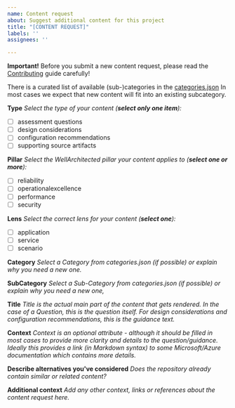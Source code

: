 ```yaml
---
name: Content request
about: Suggest additional content for this project
title: "[CONTENT REQUEST]"
labels: ''
assignees: ''

---
```


**Important!** Before you submit a new content request, please read the [Contributing](/Azure/WellArchitected-Assessment/blob/main/Contributing.md) guide carefully!

There is a curated list of available (sub-)categories in the [categories.json](/Azure/WellArchitected-Assessment/blob/main/data/categories.json) In most cases we expect that new content will fit into an existing subcategory.

**Type**
_Select the type of your content (**select only one item**):_
<!-- [Hint] Insert an 'x' into one of the checkboxes below -->

* [ ] assessment questions
* [ ] design considerations
* [ ] configuration recommendations
* [ ] supporting source artifacts

**Pillar**
_Select the WellArchitected pillar your content applies to (**select one or more**):_
<!-- [Hint] Insert an 'x' into one of the checkboxes below -->
* [ ] reliability
* [ ] operationalexcellence
* [ ] performance
* [ ] security

**Lens**
_Select the correct lens for your content (**select one**):_
<!-- [Hint] Insert an 'x' into one of the checkboxes below -->
* [ ] application
* [ ] service
* [ ] scenario

**Category**
_Select a Category from categories.json (if possible) or explain why you need a new one._

**SubCategory**
_Select a Sub-Category from categories.json (if possible) or explain why you need a new one,_

**Title**
_Title is the actual main part of the content that gets rendered. In the case of a Question, this is the question itself. For design considerations and configuration recommendations, this is the guidance text._
<!-- [Hint] Please use plaintext for the title only. No extra Markdown styles etc. -->

**Context**
_Context is an optional attribute - although it should be filled in most cases to provide more clarity and details to the question/guidance. Ideally this provides a link (in Markdown syntax) to some Microsoft/Azure documentation which contains more details._
<!-- [Hint] Your content can contain Markdown syntax. -->

**Describe alternatives you've considered**
_Does the repository already contain similar or related content?_

**Additional context**
_Add any other context, links or references about the content request here._

